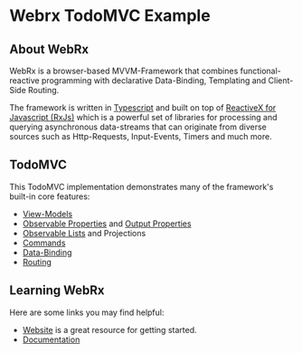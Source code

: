 # Webrx TodoMVC Example

## About WebRx

WebRx is a browser-based MVVM-Framework that combines functional-reactive programming with declarative Data-Binding, Templating and Client-Side Routing.

The framework is written in [Typescript](http://www.typescriptlang.org/) and built on top of [ReactiveX for Javascript (RxJs)](http://reactivex.io) which is a
powerful set of libraries for processing and querying asynchronous data-streams that can originate from diverse sources such as Http-Requests, Input-Events, Timers and much more.

## TodoMVC

This TodoMVC implementation demonstrates many of the framework's built-in core features:

- [View-Models](http://webrxjs.org/docs#topic-mvvm-intro)
- [Observable Properties](http://webrxjs.org/docs/observable-properties.html) and [Output Properties](http://webrxjs.org/docs/output-properties.html)
- [Observable Lists](http://webrxjs.org/docs/observable-lists.html) and Projections
- [Commands](http://webrxjs.org/docs/commands.html)
- [Data-Binding](http://webrxjs.org/docs/binding-syntax.html)
- [Routing](http://webrxjs.org/docs/routing-overview.html)

## Learning WebRx

Here are some links you may find helpful:

* [Website](http://webrxjs.org) is a great resource for getting started.
* [Documentation](http://webrxjs.org/docs/)
